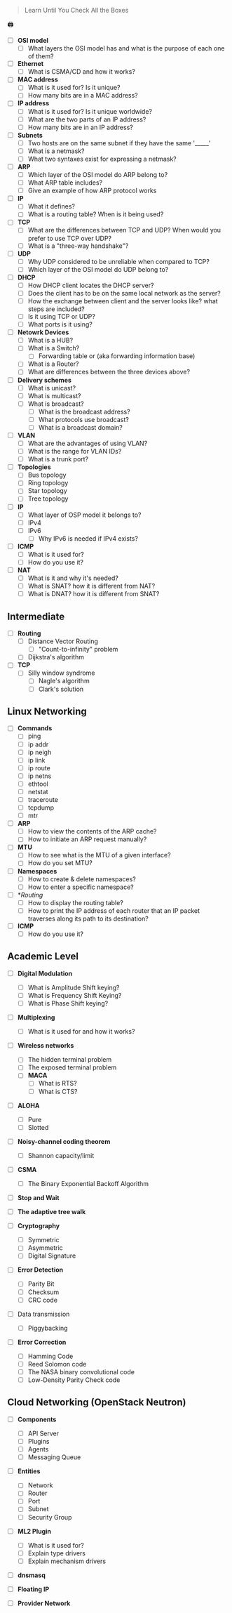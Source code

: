 > Learn Until You Check All the Boxes 

<a onclick="window.print()" title="Close the NavBar Before Click">🖨</a> 

- [ ] **OSI model**
  - [ ] What layers the OSI model has and what is the purpose of each one of them?

- [ ] **Ethernet**
  - [ ] What is CSMA/CD and how it works?

- [ ] **MAC address**
  - [ ] What is it used for? Is it unique?
  - [ ] How many bits are in a MAC address?

- [ ] **IP address**
  - [ ] What is it used for? Is it unique worldwide?
  - [ ] What are the two parts of an IP address?
  - [ ] How many bits are in an IP address?

- [ ] **Subnets**
  - [ ] Two hosts are on the same subnet if they have the same '_____'
  - [ ] What is a netmask?
  - [ ] What two syntaxes exist for expressing a netmask?

- [ ] **ARP**
  - [ ] Which layer of the OSI model do ARP belong to?
  - [ ] What ARP table includes?
  - [ ] Give an example of how ARP protocol works

- [ ] **IP**
  - [ ] What it defines?
  - [ ] What is a routing table? When is it being used?

- [ ] **TCP**
  - [ ] What are the differences between TCP and UDP? When would you prefer to use TCP over UDP?
  - [ ] What is a "three-way handshake"?

- [ ] **UDP** 
  - [ ] Why UDP considered to be unreliable when compared to TCP?
  - [ ] Which layer of the OSI model do UDP belong to?

- [ ] **DHCP**
  - [ ] How DHCP client locates the DHCP server?
  - [ ] Does the client has to be on the same local network as the server?
  - [ ] How the exchange between client and the server looks like? what steps are included?
  - [ ] Is it using TCP or UDP?
  - [ ] What ports is it using?

- [ ] **Netowrk Devices**
  - [ ] What is a HUB?
  - [ ] What is a Switch?
    - [ ] Forwarding table or (aka forwarding information base)
  - [ ] What is a Router?
  - [ ] What are differences between the three devices above?

- [ ] **Delivery schemes**
  - [ ] What is unicast?
  - [ ] What is multicast?
  - [ ] What is broadcast?
    - [ ] What is the broadcast address?
    - [ ] What protocols use broadcast?
    - [ ] What is a broadcast domain?

- [ ] **VLAN**
  - [ ] What are the advantages of using VLAN?
  - [ ] What is the range for VLAN IDs?
  - [ ] What is a trunk port?

- [ ] **Topologies**
  - [ ] Bus topology
  - [ ] Ring topology
  - [ ] Star topology
  - [ ] Tree topology

- [ ] **IP**
  - [ ] What layer of OSP model it belongs to?
  - [ ] IPv4
  - [ ] IPv6
    - [ ] Why IPv6 is needed if IPv4 exists?

- [ ] **ICMP**
  - [ ] What is it used for?
  - [ ] How do you use it?

- [ ] **NAT**
  - [ ] What is it and why it's needed?
  - [ ] What is SNAT? how it is different from NAT?
  - [ ] What is DNAT? how it is different from SNAT?

## Intermediate

- [ ] **Routing**
  - [ ] Distance Vector Routing
    - [ ] "Count-to-infinity" problem
  - [ ] Dijkstra's algorithm

- [ ] **TCP**
  - [ ] Silly window syndrome
    - [ ] Nagle's algorithm
    - [ ] Clark's solution

## Linux Networking

- [ ] **Commands**
  - [ ] ping
  - [ ] ip addr
  - [ ] ip neigh
  - [ ] ip link
  - [ ] ip route
  - [ ] ip netns
  - [ ] ethtool
  - [ ] netstat
  - [ ] traceroute
  - [ ] tcpdump
  - [ ] mtr

- [ ] **ARP**
  - [ ] How to view the contents of the ARP cache?
  - [ ] How to initiate an ARP request manually?

- [ ] **MTU**
  - [ ] How to see what is the MTU of a given interface?
  - [ ] How do you set MTU?

- [ ] **Namespaces**
  - [ ] How to create & delete namespaces?
  - [ ] How to enter a specific namespace?

- [ ] **Routing*
  - [ ] How to display the routing table?
  - [ ] How to print the IP address of each router that an IP packet traverses along its path to its destination?

- [ ] **ICMP**
  - [ ] How do you use it?

## Academic Level

- [ ] **Digital Modulation**
  - [ ] What is Amplitude Shift keying?
  - [ ] What is Frequency Shift Keying?
  - [ ] What is Phase Shift keying?

- [ ] **Multiplexing**
  - [ ] What is it used for and how it works?

- [ ] **Wireless networks**
  - [ ] The hidden terminal problem
  - [ ] The exposed terminal problem
  - [ ] **MACA**
    - [ ] What is RTS?
    - [ ] What is CTS?

- [ ] **ALOHA**
  - [ ] Pure
  - [ ] Slotted

- [ ] **Noisy-channel coding theorem**
  - [ ] Shannon capacity/limit

- [ ] **CSMA**
  - [ ] The Binary Exponential Backoff Algorithm

- [ ] **Stop and Wait**

- [ ] **The adaptive tree walk**

- [ ] **Cryptography**
  - [ ] Symmetric
  - [ ] Asymmetric
  - [ ] Digital Signature

- [ ] **Error Detection**
  - [ ] Parity Bit
  - [ ] Checksum
  - [ ] CRC code

- [ ] Data transmission
  - [ ] Piggybacking

- [ ] **Error Correction**
    - [ ] Hamming Code
    - [ ] Reed Solomon code
    - [ ] The NASA binary convolutional code
    - [ ] Low-Density Parity Check code

## Cloud Networking (OpenStack Neutron)

- [ ] **Components**
  - [ ] API Server
  - [ ] Plugins
  - [ ] Agents
  - [ ] Messaging Queue

- [ ] **Entities**
  - [ ] Network
  - [ ] Router
  - [ ] Port
  - [ ] Subnet
  - [ ] Security Group

- [ ] **ML2 Plugin**
  - [ ] What is it used for?
  - [ ] Explain type drivers
  - [ ] Explain mechanism drivers

- [ ] **dnsmasq**

- [ ] **Floating IP**

- [ ] **Provider Network**
